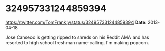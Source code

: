 # 324957331244859394
https://twitter.com/TomFrankly/status/324957331244859394
**Date:** 2013-04-18

Jose Canseco is getting ripped to shreds on his Reddit AMA and has resorted to high school freshman name-calling. I'm making popcorn.
